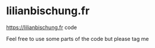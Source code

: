 # lilianbischung.fr
https://lilianbischung.fr code

Feel free to use some parts of the code but please tag me

